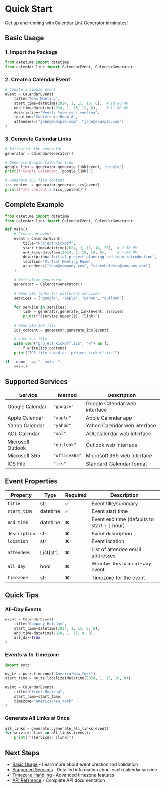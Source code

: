 # Quick Start

Get up and running with Calendar Link Generator in minutes!

## Basic Usage

### 1. Import the Package

```python
from datetime import datetime
from calendar_link import CalendarEvent, CalendarGenerator
```

### 2. Create a Calendar Event

```python
# Create a simple event
event = CalendarEvent(
    title="Team Meeting",
    start_time=datetime(2024, 1, 15, 10, 0),  # 10:00 AM
    end_time=datetime(2024, 1, 15, 11, 0),    # 11:00 AM
    description="Weekly team sync meeting",
    location="Conference Room A",
    attendees=["john@example.com", "jane@example.com"]
)
```

### 3. Generate Calendar Links

```python
# Initialize the generator
generator = CalendarGenerator()

# Generate Google Calendar link
google_link = generator.generate_link(event, "google")
print(f"Google Calendar: {google_link}")

# Generate ICS file content
ics_content = generator.generate_ics(event)
print(f"ICS Content:\n{ics_content}")
```

## Complete Example

```python
from datetime import datetime
from calendar_link import CalendarEvent, CalendarGenerator

def main():
    # Create an event
    event = CalendarEvent(
        title="Project Kickoff",
        start_time=datetime(2024, 1, 15, 14, 30),  # 2:30 PM
        end_time=datetime(2024, 1, 15, 16, 0),     # 4:00 PM
        description="Initial project planning and team introduction",
        location="Virtual Meeting Room",
        attendees=["team@company.com", "stakeholders@company.com"]
    )
    
    # Initialize generator
    generator = CalendarGenerator()
    
    # Generate links for different services
    services = ["google", "apple", "yahoo", "outlook"]
    
    for service in services:
        link = generator.generate_link(event, service)
        print(f"{service.upper()}: {link}")
    
    # Generate ICS file
    ics_content = generator.generate_ics(event)
    
    # Save ICS file
    with open("project_kickoff.ics", "w") as f:
        f.write(ics_content)
    print("ICS file saved as 'project_kickoff.ics'")

if __name__ == "__main__":
    main()
```

## Supported Services

| Service | Method | Description |
|---------|--------|-------------|
| Google Calendar | `"google"` | Google Calendar web interface |
| Apple Calendar | `"apple"` | Apple Calendar app |
| Yahoo Calendar | `"yahoo"` | Yahoo Calendar web interface |
| AOL Calendar | `"aol"` | AOL Calendar web interface |
| Microsoft Outlook | `"outlook"` | Outlook web interface |
| Microsoft 365 | `"office365"` | Microsoft 365 web interface |
| ICS File | `"ics"` | Standard iCalendar format |

## Event Properties

| Property | Type | Required | Description |
|----------|------|----------|-------------|
| `title` | str | ✅ | Event title/summary |
| `start_time` | datetime | ✅ | Event start time |
| `end_time` | datetime | ❌ | Event end time (defaults to start + 1 hour) |
| `description` | str | ❌ | Event description |
| `location` | str | ❌ | Event location |
| `attendees` | List[str] | ❌ | List of attendee email addresses |
| `all_day` | bool | ❌ | Whether this is an all-day event |
| `timezone` | str | ❌ | Timezone for the event |

## Quick Tips

### All-Day Events

```python
event = CalendarEvent(
    title="Company Holiday",
    start_time=datetime(2024, 1, 15, 0, 0),
    end_time=datetime(2024, 1, 15, 0, 0),
    all_day=True
)
```

### Events with Timezone

```python
import pytz

ny_tz = pytz.timezone("America/New_York")
start_time = ny_tz.localize(datetime(2024, 1, 15, 10, 0))

event = CalendarEvent(
    title="Client Meeting",
    start_time=start_time,
    timezone="America/New_York"
)
```

### Generate All Links at Once

```python
all_links = generator.generate_all_links(event)
for service, link in all_links.items():
    print(f"{service}: {link}")
```

## Next Steps

- [Basic Usage](basic-usage.md) - Learn more about event creation and validation
- [Supported Services](../user-guide/supported-services.md) - Detailed information about each calendar service
- [Timezone Handling](../user-guide/timezone-handling.md) - Advanced timezone features
- [API Reference](../api/calendar-event.md) - Complete API documentation 
